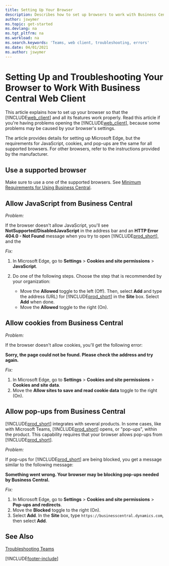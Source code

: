 ```yaml
---
title: Setting Up Your Browser
description: Describes how to set up browsers to work with Business Central and products that integrate with it.
author: jswymer
ms.topic: get-started
ms.devlang: na
ms.tgt_pltfrm: na
ms.workload: na
ms.search.keywords: 'Teams, web client, troubleshooting, errors'
ms.date: 04/01/2021
ms.author: jswymer
---
```

# <a name="setting-up-and-troubleshooting-your-browser-to-work-with-business-central-web-client"></a>Setting Up and Troubleshooting Your Browser to Work With Business Central Web Client

This article explains how to set up your browser so that the [!INCLUDE[web_client](includes/web_client.md)] and all its features work properly. Read this article if you're having problems opening the [!INCLUDE[web_client](includes/web_client.md)], because some problems may be caused by your browser's settings.

The article provides details for setting up Microsoft Edge, but the requirements for JavaScript, cookies, and pop-ups are the same for all supported browsers. For other browsers, refer to the instructions provided by the manufacturer.  

## <a name="use-a-supported-browser"></a>Use a supported browser

Make sure to use a one of the supported browsers. See [Minimum Requirements for Using Business Central](product-requirements.md#browsers).  

## <a name="allow-javascript-from-business-central"></a>Allow JavaScript from Business Central

*Problem:*

If the browser doesn't allow JavaScript, you'll see **NotSupported/DisabledJavaScript** in the address bar and an **HTTP Error 404.0 - Not Found** message when you try to open [!INCLUDE[prod_short](includes/prod_short.md)], and the 

<!-- http://localhost:8080/NotSupported/DisabledJavaScript HTTP Error 404.0 - Not Found
The resource you are looking for has been removed, had its name changed, or is temporarily unavailable. -->

*Fix:*

1. In Microsoft Edge, go to **Settings** > **Cookies and site permissions** > **JavaScript**.
2. Do one of the following steps. Choose the step that is recommended by your organization:

    - Move the **Allowed** toggle to the left (Off). Then, select **Add** and type the address (URL) for [!INCLUDE[prod_short](includes/prod_short.md)] in the **Site** box. Select **Add** when done.
    - Move the **Allowed** toggle to the right (On).

## <a name="allow-cookies-from-business-central"></a>Allow cookies from Business Central

*Problem:*

If the browser doesn't allow cookies, you'll get the following error:

**Sorry, the page could not be found. Please check the address and try again.** 

*Fix:*

1. In Microsoft Edge, go to **Settings** > **Cookies and site permissions** > **Cookies and site data**.
2. Move the **Allow sites to save and read cookie data** toggle to the right (On).  

## <a name="allow-pop-ups-from-business-central"></a><a name="popup"></a>Allow pop-ups from Business Central

[!INCLUDE[prod_short](includes/prod_short.md)] integrates with several products. In some cases, like with Microsoft Teams, [!INCLUDE[prod_short](includes/prod_short.md)] opens, or "pop-ups", within the product. This capability requires that your browser allows pop-ups from [!INCLUDE[prod_short](includes/prod_short.md)].

*Problem:*

If pop-ups for [!INCLUDE[prod_short](includes/prod_short.md)] are being blocked, you get a message similar to the following message:

**Something went wrong. Your browser may be blocking pop-ups needed by Business Central.**

<!--
Something went wrong
Your browser may be blocking pop-ups needed by Business Central.

Change your browser settings to allow pop-ups or allow this for trusted domains, then try again.
If these settings are managed for your organization, you should contact your administrator for assistance.

Try again
-->
*Fix:*

1. In Microsoft Edge, go to **Settings** > **Cookies and site permissions** > **Pop-ups and redirects**.
2. Move the **Blocked** toggle to the right (On).
3. Select **Add**. In the **Site** box, type `https://businesscentral.dynamics.com`, then select **Add**.

## <a name="see-also"></a>See Also

[Troubleshooting Teams](admin-teams-troubleshooting.md)  

[!INCLUDE[footer-include](includes/footer-banner.md)]

